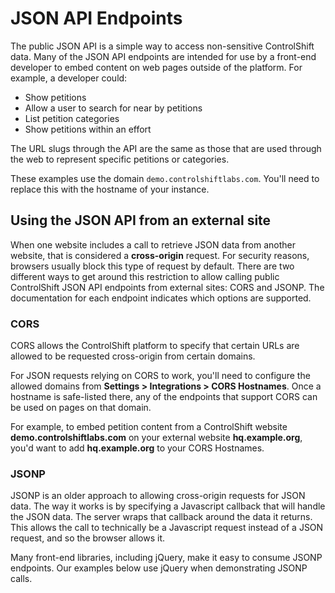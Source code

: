 # JSON API Endpoints

The public JSON API is a simple way to access non-sensitive ControlShift data.
Many of the JSON API endpoints are intended for use by a front-end developer to embed content on web pages outside of the platform.
For example, a developer could:

* Show petitions
* Allow a user to search for near by petitions
* List petition categories
* Show petitions within an effort

The URL slugs through the API are the same as those that are used through the web to represent specific petitions or categories.

<aside class="success">
These examples use the domain <code>demo.controlshiftlabs.com</code>. You'll need to replace this with the hostname of your instance.
</aside>

## Using the JSON API from an external site
When one website includes a call to retrieve JSON data from another website, that is considered a **cross-origin** request.
For security reasons, browsers usually block this type of request by default.
There are two different ways to get around this restriction to allow calling public ControlShift JSON API endpoints from external sites: CORS and JSONP.
The documentation for each endpoint indicates which options are supported.

### CORS
CORS allows the ControlShift platform to specify that certain URLs are allowed to be requested cross-origin from certain domains.

For JSON requests relying on CORS to work, you'll need to configure the allowed domains from **Settings > Integrations > CORS Hostnames**.
Once a hostname is safe-listed there, any of the endpoints that support CORS can be used on pages on that domain.

For example, to embed petition content from a ControlShift website **demo.controlshiftlabs.com** on your external website **hq.example.org**,
you'd want to add **hq.example.org** to your CORS Hostnames.

### JSONP
JSONP is an older approach to allowing cross-origin requests for JSON data.
The way it works is by specifying a Javascript callback that will handle the JSON data. The server wraps that callback around the data it returns.
This allows the call to technically be a Javascript request instead of a JSON request, and so the browser allows it.

Many front-end libraries, including jQuery, make it easy to consume JSONP endpoints. Our examples below use jQuery when demonstrating JSONP calls.
